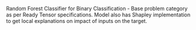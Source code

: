 Random Forest Classifier for Binary Classification - Base problem category as per Ready Tensor specifications.
Model also has Shapley implementation to get local explanations on impact of inputs on the target.
